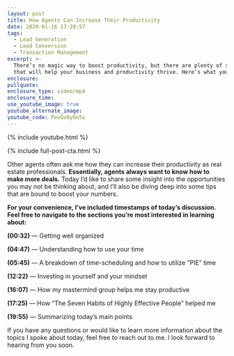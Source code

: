 ```yaml
---
layout: post
title: How Agents Can Increase Their Productivity
date: 2020-01-16 17:29:57
tags:
  - Lead Generation
  - Lead Conversion
  - Transaction Management
excerpt: >-
  There’s no magic way to boost productivity, but there are plenty of strategies
  that will help your business and productivity thrive. Here’s what you can do.
enclosure:
pullquote:
enclosure_type: video/mp4
enclosure_time:
use_youtube_image: true
youtube_alternate_image:
youtube_code: PevGvNyOo5s
---
```


{% include youtube.html %}

{% include full-post-cta.html %}

Other agents often ask me how they can increase their productivity as real estate professionals. **Essentially, agents always want to know how to make more deals.** Today I’d like to share some insight into the opportunities you may not be thinking about, and I’ll also be diving deep into some tips that are bound to boost your numbers.

**For your convenience, I’ve included timestamps of today’s discussion. Feel free to navigate to the sections you’re most interested in learning about:**

**(00:32)** — Getting well organized

**(04:47)** — Understanding how to use your time

**(05:45)** — A breakdown of time-scheduling and how to utilize “PIE” time

**(12:22)** — Investing in yourself and your mindset

**(16:07)** — How my mastermind group helps me stay productive

**(17:25)** — How “The Seven Habits of Highly Effective People” helped me

**(19:55)** — Summarizing today’s main points

If you have any questions or would like to learn more information about the topics I spoke about today, feel free to reach out to me. I look forward to hearing from you soon.